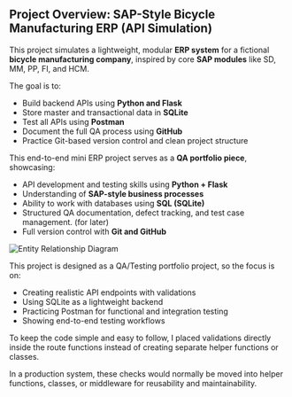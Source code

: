 ## Project Overview: SAP-Style Bicycle Manufacturing ERP (API Simulation)

This project simulates a lightweight, modular **ERP system** for a fictional **bicycle manufacturing company**, inspired by core **SAP modules** like SD, MM, PP, FI, and HCM.

The goal is to:
- Build backend APIs using **Python and Flask**
- Store master and transactional data in **SQLite**
- Test all APIs using **Postman**
- Document the full QA process using **GitHub**
- Practice Git-based version control and clean project structure

This end-to-end mini ERP project serves as a **QA portfolio piece**, showcasing:
- API development and testing skills using **Python + Flask**
- Understanding of **SAP-style business processes**
- Ability to work with databases using **SQL (SQLite)**
- Structured QA documentation, defect tracking, and test case management. (for later)
- Full version control with **Git and GitHub**

![Entity Relationship Diagram](../06_Diagrams/er_diagram.png)

This project is designed as a QA/Testing portfolio project, so the focus is on:
- Creating realistic API endpoints with validations
- Using SQLite as a lightweight backend
- Practicing Postman for functional and integration testing
- Showing end-to-end testing workflows

To keep the code simple and easy to follow, I placed validations directly inside the route functions instead of creating separate helper functions or classes.

In a production system, these checks would normally be moved into helper functions, classes, or middleware for reusability and maintainability.